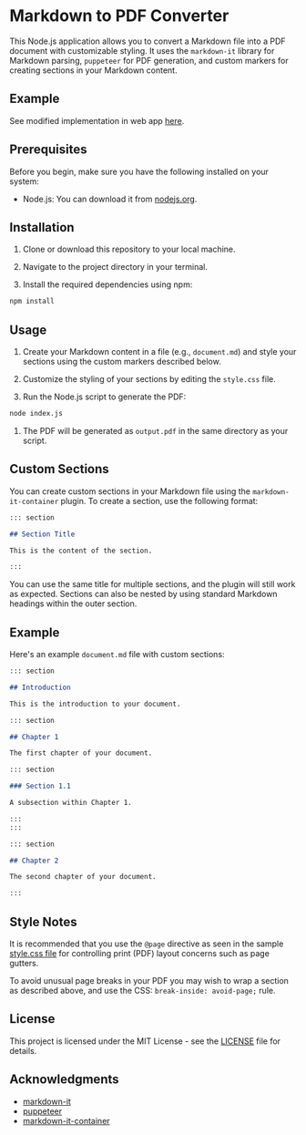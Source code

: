 # Markdown to PDF Converter

This Node.js application allows you to convert a Markdown file into a PDF document with customizable styling. It uses the `markdown-it` library for Markdown parsing, `puppeteer` for PDF generation, and custom markers for creating sections in your Markdown content.

## Example

See modified implementation in web app [here](https://md2pdf.glitch.me).

## Prerequisites

Before you begin, make sure you have the following installed on your system:

- Node.js: You can download it from [nodejs.org](https://nodejs.org/).

## Installation

1. Clone or download this repository to your local machine.

2. Navigate to the project directory in your terminal.

3. Install the required dependencies using npm:

```bash
npm install
```

## Usage

1. Create your Markdown content in a file (e.g., `document.md`) and style your sections using the custom markers described below.

2. Customize the styling of your sections by editing the `style.css` file.

3. Run the Node.js script to generate the PDF:

```bash
node index.js
```

1. The PDF will be generated as `output.pdf` in the same directory as your script.

## Custom Sections

You can create custom sections in your Markdown file using the `markdown-it-container` plugin. To create a section, use the following format:

```markdown
::: section

## Section Title

This is the content of the section.

:::
```

You can use the same title for multiple sections, and the plugin will still work as expected. Sections can also be nested by using standard Markdown headings within the outer section.

## Example

Here's an example `document.md` file with custom sections:

```markdown
::: section

## Introduction

This is the introduction to your document.

::: section

## Chapter 1

The first chapter of your document.

::: section

### Section 1.1

A subsection within Chapter 1.

:::
:::

::: section

## Chapter 2

The second chapter of your document.

:::
```

## Style Notes

It is recommended that you use the `@page` directive as seen in the sample [style.css file](./style.css) for controlling print (PDF) layout concerns such as page gutters.

To avoid unusual page breaks in your PDF you may wish to wrap a section as described above, and use the CSS: `break-inside: avoid-page;` rule.

## License

This project is licensed under the MIT License - see the [LICENSE](LICENSE) file for details.

## Acknowledgments

- [markdown-it](https://github.com/markdown-it/markdown-it)
- [puppeteer](https://github.com/puppeteer/puppeteer)
- [markdown-it-container](https://github.com/markdown-it/markdown-it-container)
